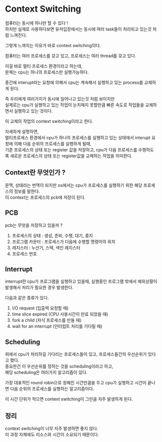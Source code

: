 # Context Switching

컴퓨터는 동시에 하나만 할 수 있다 !  
하지만 실제로 사용하다보면 유저입장에서는 동시에 여러 task들이 처리되고 있는것 처럼 느껴진다.  

그렇게 느껴지는 이유가 바로 context switching이다.  

컴퓨터는 여러 프로세스를 갖고 있고, 프로세스는 여러 thread를 갖고 있다.  

이걸 바로 멀티 프로세스 환경이라고 하는데,  
문제는 cpu는 하나의 프로세스만 실행가능하다.  

중간에 interupt라는 요청에 의해서 cpu는 계속해서 실행하고 있는 process를 교체하게 된다.  

즉 우리에게 여러가지가 동시에 일어나고 있는것 처럼 보이지만  
실제로는 cpu가 실행하고 있는 작업이 눈치채지 못할만큼 빠른 속도로 작업들을 교체하면서 실행하고 있는 것이다.  

이 교체의 작업의 context switching이라고 한다.  

자세하게 설명하면,  
멀티프로세스 환경에서 cpu가 하나의 프로세스를 실행하고 있는 상태에서 interupt 요청에 의해 다음 순위의 프로세스를 실행하게 될때,  
기존 프로세스의 상태 또는 register 값을 저장하고, cpu가 다음 프로세스를 수행하도록 새로운 프로세스의 상태 또는 register값을 교체하는 작업을 의미한다.  

## Context란 무엇인가 ?

문맥, 상태라는 번역이 되지만 os에서는 cpu가 프로세스를 실행하기 위한 해당 프로세스의 정보를 말한다.  
이 context는 프로세스의 pcb에 저장이 된다.  

## PCB
pcb는 무엇을 저장하고 있을까 ?  
1. 프로세스의 상태 : 생성, 준비, 수행, 대기, 중지
2. 프로그램 카운터 : 프로세스가 다음에 수행할 명령어의 위치
3. 레지스터 : 누산기, 스택, 색인 레지스터
4. 프로세스 번호

## Interrupt
interrupt란 cpu가 프로그램을 실행하고 있을때, 실행중인 프로그램 밖에서 예외상황이 발생해서 처리가 필요한 경우 발생한다.  

다음과 같은 종류가 있다.  

1. I/O request (입출력 요청할 때)
2. time slice expired (CPU 사용시간이 만료 되었을 때)
3. fork a child (자식 프로세스를 만들 때)
4. wait for an interrupt (인터럽트 처리를 기다릴 때)

## Scheduling  
위에서 cpu가 처리하길 기다리는 프로세스들이 있고, 프로세스들간의 우선순위가 있다고 했다.  
중요한건 이 우선순위를 정하는 것을 scheduling이라고 하고,  
해당 scheduling은 여러가지 알고리즘이 있다.  

가장 대표적인 round robin으로 정해진 시간만큼을 두고 cpu가 실행하고 시간이 끝나면 다음 순위의 프로세스를 실행하는 알고리즘이다.  

이 시간 단위가 적으면 context switching이 그만큼 자주 발생하게 된다.  

## 정리

context switching이 너무 자주 발생하면 좋지 않다.  
이 과정 자체에도 리소스와 시간이 소요되기 때문이다.  
